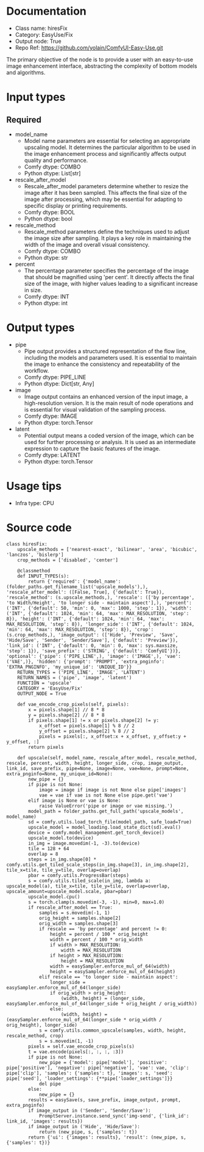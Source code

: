 # Documentation
- Class name: hiresFix
- Category: EasyUse/Fix
- Output node: True
- Repo Ref: https://github.com/yolain/ComfyUI-Easy-Use.git

The primary objective of the node is to provide a user with an easy-to-use image enhancement interface, abstracting the complexity of bottom models and algorithms.

# Input types
## Required
- model_name
    - Model name parameters are essential for selecting an appropriate upscaling model. It determines the particular algorithm to be used in the image enhancement process and significantly affects output quality and performance.
    - Comfy dtype: COMBO
    - Python dtype: List[str]
- rescale_after_model
    - Rescale_after_model parameters determine whether to resize the image after it has been sampled. This affects the final size of the image after processing, which may be essential for adapting to specific display or printing requirements.
    - Comfy dtype: BOOL
    - Python dtype: bool
- rescale_method
    - Rescale_method parameters define the techniques used to adjust the image size after sampling. It plays a key role in maintaining the width of the image and overall visual consistency.
    - Comfy dtype: COMBO
    - Python dtype: str
- percent
    - The percentage parameter specifies the percentage of the image that should be magnified using 'per cent'. It directly affects the final size of the image, with higher values leading to a significant increase in size.
    - Comfy dtype: INT
    - Python dtype: int

# Output types
- pipe
    - Pipe output provides a structured representation of the flow line, including the models and parameters used. It is essential to maintain the image to enhance the consistency and repeatability of the workflow.
    - Comfy dtype: PIPE_LINE
    - Python dtype: Dict[str, Any]
- image
    - Image output contains an enhanced version of the input image, a high-resolution version. It is the main result of node operations and is essential for visual validation of the sampling process.
    - Comfy dtype: IMAGE
    - Python dtype: torch.Tensor
- latent
    - Potential output means a coded version of the image, which can be used for further processing or analysis. It is used as an intermediate expression to capture the basic features of the image.
    - Comfy dtype: LATENT
    - Python dtype: torch.Tensor

# Usage tips
- Infra type: CPU

# Source code
```
class hiresFix:
    upscale_methods = ['nearest-exact', 'bilinear', 'area', 'bicubic', 'lanczos', 'bislerp']
    crop_methods = ['disabled', 'center']

    @classmethod
    def INPUT_TYPES(s):
        return {'required': {'model_name': (folder_paths.get_filename_list('upscale_models'),), 'rescale_after_model': ([False, True], {'default': True}), 'rescale_method': (s.upscale_methods,), 'rescale': (['by percentage', 'to Width/Height', 'to longer side - maintain aspect'],), 'percent': ('INT', {'default': 50, 'min': 0, 'max': 1000, 'step': 1}), 'width': ('INT', {'default': 1024, 'min': 64, 'max': MAX_RESOLUTION, 'step': 8}), 'height': ('INT', {'default': 1024, 'min': 64, 'max': MAX_RESOLUTION, 'step': 8}), 'longer_side': ('INT', {'default': 1024, 'min': 64, 'max': MAX_RESOLUTION, 'step': 8}), 'crop': (s.crop_methods,), 'image_output': (['Hide', 'Preview', 'Save', 'Hide/Save', 'Sender', 'Sender/Save'], {'default': 'Preview'}), 'link_id': ('INT', {'default': 0, 'min': 0, 'max': sys.maxsize, 'step': 1}), 'save_prefix': ('STRING', {'default': 'ComfyUI'})}, 'optional': {'pipe': ('PIPE_LINE',), 'image': ('IMAGE',), 'vae': ('VAE',)}, 'hidden': {'prompt': 'PROMPT', 'extra_pnginfo': 'EXTRA_PNGINFO', 'my_unique_id': 'UNIQUE_ID'}}
    RETURN_TYPES = ('PIPE_LINE', 'IMAGE', 'LATENT')
    RETURN_NAMES = ('pipe', 'image', 'latent')
    FUNCTION = 'upscale'
    CATEGORY = 'EasyUse/Fix'
    OUTPUT_NODE = True

    def vae_encode_crop_pixels(self, pixels):
        x = pixels.shape[1] // 8 * 8
        y = pixels.shape[2] // 8 * 8
        if pixels.shape[1] != x or pixels.shape[2] != y:
            x_offset = pixels.shape[1] % 8 // 2
            y_offset = pixels.shape[2] % 8 // 2
            pixels = pixels[:, x_offset:x + x_offset, y_offset:y + y_offset, :]
        return pixels

    def upscale(self, model_name, rescale_after_model, rescale_method, rescale, percent, width, height, longer_side, crop, image_output, link_id, save_prefix, pipe=None, image=None, vae=None, prompt=None, extra_pnginfo=None, my_unique_id=None):
        new_pipe = {}
        if pipe is not None:
            image = image if image is not None else pipe['images']
            vae = vae if vae is not None else pipe.get('vae')
        elif image is None or vae is None:
            raise ValueError('pipe or image or vae missing.')
        model_path = folder_paths.get_full_path('upscale_models', model_name)
        sd = comfy.utils.load_torch_file(model_path, safe_load=True)
        upscale_model = model_loading.load_state_dict(sd).eval()
        device = comfy.model_management.get_torch_device()
        upscale_model.to(device)
        in_img = image.movedim(-1, -3).to(device)
        tile = 128 + 64
        overlap = 8
        steps = in_img.shape[0] * comfy.utils.get_tiled_scale_steps(in_img.shape[3], in_img.shape[2], tile_x=tile, tile_y=tile, overlap=overlap)
        pbar = comfy.utils.ProgressBar(steps)
        s = comfy.utils.tiled_scale(in_img, lambda a: upscale_model(a), tile_x=tile, tile_y=tile, overlap=overlap, upscale_amount=upscale_model.scale, pbar=pbar)
        upscale_model.cpu()
        s = torch.clamp(s.movedim(-3, -1), min=0, max=1.0)
        if rescale_after_model == True:
            samples = s.movedim(-1, 1)
            orig_height = samples.shape[2]
            orig_width = samples.shape[3]
            if rescale == 'by percentage' and percent != 0:
                height = percent / 100 * orig_height
                width = percent / 100 * orig_width
                if width > MAX_RESOLUTION:
                    width = MAX_RESOLUTION
                if height > MAX_RESOLUTION:
                    height = MAX_RESOLUTION
                width = easySampler.enforce_mul_of_64(width)
                height = easySampler.enforce_mul_of_64(height)
            elif rescale == 'to longer side - maintain aspect':
                longer_side = easySampler.enforce_mul_of_64(longer_side)
                if orig_width > orig_height:
                    (width, height) = (longer_side, easySampler.enforce_mul_of_64(longer_side * orig_height / orig_width))
                else:
                    (width, height) = (easySampler.enforce_mul_of_64(longer_side * orig_width / orig_height), longer_side)
            s = comfy.utils.common_upscale(samples, width, height, rescale_method, crop)
            s = s.movedim(1, -1)
        pixels = self.vae_encode_crop_pixels(s)
        t = vae.encode(pixels[:, :, :, :3])
        if pipe is not None:
            new_pipe = {'model': pipe['model'], 'positive': pipe['positive'], 'negative': pipe['negative'], 'vae': vae, 'clip': pipe['clip'], 'samples': {'samples': t}, 'images': s, 'seed': pipe['seed'], 'loader_settings': {**pipe['loader_settings']}}
            del pipe
        else:
            new_pipe = {}
        results = easySave(s, save_prefix, image_output, prompt, extra_pnginfo)
        if image_output in ('Sender', 'Sender/Save'):
            PromptServer.instance.send_sync('img-send', {'link_id': link_id, 'images': results})
        if image_output in ('Hide', 'Hide/Save'):
            return (new_pipe, s, {'samples': t})
        return {'ui': {'images': results}, 'result': (new_pipe, s, {'samples': t})}
```